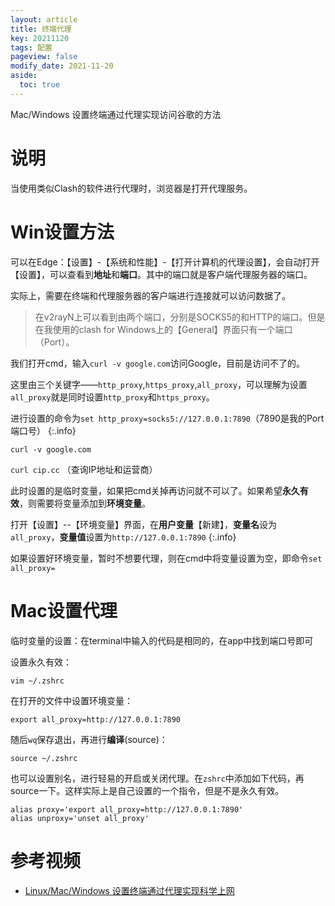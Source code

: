 ```yaml
---
layout: article
title: 终端代理
key: 20211120
tags: 配置
pageview: false
modify_date: 2021-11-20
aside:
  toc: true
---
```






Mac/Windows 设置终端通过代理实现访问谷歌的方法

<!--more-->

# 说明

当使用类似Clash的软件进行代理时，浏览器是打开代理服务。



# Win设置方法

可以在Edge：【设置】-【系统和性能】-【打开计算机的代理设置】，会自动打开【设置】，可以查看到**地址**和**端口**。其中的端口就是客户端代理服务器的端口。

实际上，需要在终端和代理服务器的客户端进行连接就可以访问数据了。

> 在v2rayN上可以看到由两个端口，分别是SOCKS5的和HTTP的端口。但是在我使用的clash for Windows上的【General】界面只有一个端口（Port）。

我们打开cmd，输入`curl -v google.com`访问Google，目前是访问不了的。

这里由三个关键字——`http_proxy`,`https_proxy`,`all_proxy`，可以理解为设置`all_proxy`就是同时设置`http_proxy`和`https_proxy`。

进行设置的命令为`set http_proxy=socks5://127.0.0.1:7890`（7890是我的Port端口号）
{:.info}

`curl -v google.com`

`curl cip.cc` （查询IP地址和运营商）

此时设置的是临时变量，如果把cmd关掉再访问就不可以了。如果希望**永久有效**，则需要将变量添加到**环境变量**。

打开【设置】--【环境变量】界面，在**用户变量**【新建】，**变量名**设为`all_proxy`，**变量值**设置为`http://127.0.0.1:7890`
{:.info}

如果设置好环境变量，暂时不想要代理，则在cmd中将变量设置为空，即命令`set all_proxy= `



# Mac设置代理

临时变量的设置：在terminal中输入的代码是相同的，在app中找到端口号即可

设置永久有效：

```
vim ~/.zshrc
```

在打开的文件中设置环境变量：

```
export all_proxy=http://127.0.0.1:7890
```

随后`wq`保存退出，再进行**编译**(source)：

```
source ~/.zshrc
```

也可以设置别名，进行轻易的开启或关闭代理。在`zshrc`中添加如下代码，再source一下。这样实际上是自己设置的一个指令，但是不是永久有效。

```
alias proxy='export all_proxy=http://127.0.0.1:7890'
alias unproxy='unset all_proxy'
```







# 参考视频

* [Linux/Mac/Windows 设置终端通过代理实现科学上网](https://www.youtube.com/watch?v=2PBOac9oayI&list=LL&index=138)













